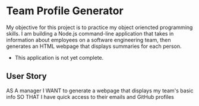 # Team Profile Generator

My objective for this project is to practice my object oriencted programming skills.  I am building a Node.js command-line application that takes in information about employees on a software engineering team, then generates an HTML webpage that displays summaries for each person. 

* This application is not yet complete. 

## User Story

AS A manager
I WANT to generate a webpage that displays my team's basic info
SO THAT I have quick access to their emails and GitHub profiles
